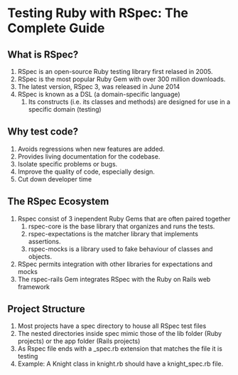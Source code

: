 # Testing Ruby with RSpec: The Complete Guide

## What is RSpec?

1. RSpec is an open-source Ruby testing library first relased in 2005.
2. RSpec is the most popular Ruby Gem with over 300 million downloads.
3. The latest version, RSpec 3, was released in June 2014
4. RSpec is known as a DSL (a domain-specific language)
    1. Its constructs (i.e. its classes and methods) are designed for use in a specific domain (testing)

## Why test code?

1. Avoids regressions when new features are added.
2. Provides living documentation for the codebase.
3. Isolate specific problems or bugs.
4. Improve the quality of code, especially design.
5. Cut down developer time

## The RSpec Ecosystem

1. Rspec consist of 3 inependent Ruby Gems that are often paired together
    1. rspec-core is the base library that organizes and runs the tests.
    2. rspec-expectations is the matcher library that implements assertions.
    3. rspec-mocks is a library used to fake behaviour of classes and objects.
2. RSpec permits integration with other libraries for expectations and mocks
3. The rspec-rails Gem integrates RSpec with the Ruby on Rails web framework

## Project Structure

1. Most projects have a spec directory to house all RSpec test files
2. The nested directories inside spec mimic those of the lib folder (Ruby projects) or the app folder (Rails projects)
3. As Rspec file ends with a _spec.rb extension that matches the file it is testing
4. Example: A Knight class in knight.rb should have a knight_spec.rb file.



